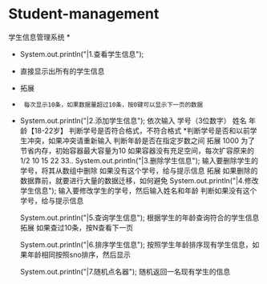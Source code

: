 # Student-management
学生信息管理系统
 * 
 *  System.out.println("|1.查看学生信息");
 *  直接显示出所有的学生信息
 *  拓展
 *  	每次显示10条，如果数据量超过10条，按0键可以显示下一页的数据
 *  	
	System.out.println("|2.添加学生信息");
	依次输入 学号（3位数字） 姓名  年龄【18-22岁】
		判断学号是否符合格式，不符合格式
		*判断学号是否和以前学生冲突，如果冲突请重新输入
		判断年龄是否在指定岁数之间
	拓展  1000
		为了节省内存，初始容器最大容量为10
		如果容器没有充足空间，每次扩容原来的1/2 10 15 22  33..
	System.out.println("|3.删除学生信息");
	输入要删除学生的学号，将其从数组中删除
		如果没有这个学号，给与提示信息
	拓展
		如果删除的数据靠前，就要进行大量的数据迁移，如何避免
	System.out.println("|4.修改学生信息");
	输入要修改学生的学号，然后输入姓名和年龄
		判断如果没有这个学号，给与提示信息
		
	System.out.println("|5.查询学生信息");
	根据学生的年龄查询符合的学生信息
	拓展
		如果查过10条，按N查看下一页
	
	System.out.println("|6.排序学生信息");
	按照学生年龄排序现有学生信息，如果年龄相同按照sno排序，然后显示
	
	System.out.println("|7.随机点名器");
	随机返回一名现有学生的信息
